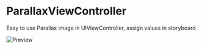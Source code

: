 # ParallaxViewController
Easy to use Parallax image in UIViewController, assign values in storyboard

![Preview](Parallex.gif)
